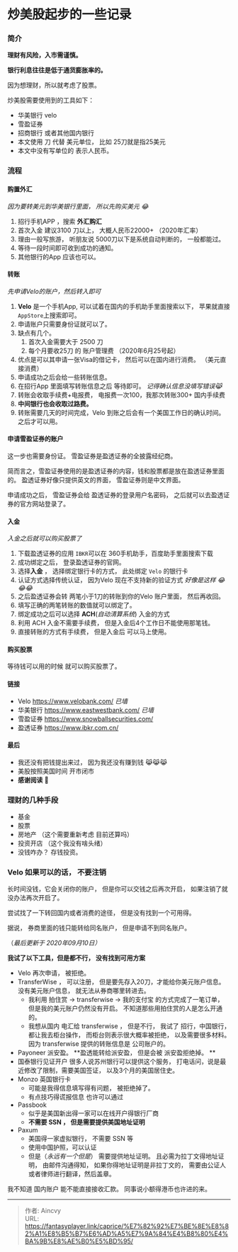 # 炒美股起步的一些记录


### 简介

**理财有风险，入市需谨慎。**

**银行利息往往是低于通货膨胀率的。**

因为想理财，所以就考虑了股票。

炒美股需要使用到的工具如下：

- 华美银行 velo 
- 雪盈证券
- 招商银行 或者其他国内银行
- 本文使用 刀 代替 美元单位， 比如 25刀就是指25美元
- 本文中没有写单位的 表示人民币。 



###  流程

#### 购置外汇

*因为要转美元到华美银行里面， 所以先购买美元 :joy:*

1. 招行手机APP ，搜索 **外汇购汇**
2. 首次入金 建议3100 刀以上， 大概人民币22000+  （2020年汇率）
3. 理由一般写旅游， 听朋友说 5000刀以下是系统自动判断的， 一般都能过。
4. 等待一段时间即可收到成功的通知。
5. 其他银行的App 应该也可以。  

#### 转账

*先申请Velo的账户，然后转入即可*

1. **Velo** 是一个手机App, 可以试着在国内的手机助手里面搜索以下， 苹果就直接`AppStore`上搜索即可。
2. 申请账户只需要身份证就可以了。
3. 缺点有几个。 
   1. 首次入金需要大于 2500 刀
   2. 每个月要收25刀 的 账户管理费 （2020年6月25号起）
4. 优点是可以其申请一张Visa的借记卡， 然后可以在国内进行消费。 （美元直接消费）
5. 申请成功之后会给一些转账信息。 
6. 在招行App 里面填写转账信息之后 等待即可。 *记得确认信息没填写错误:joy_cat:*
7. 转账会收取手续费+电报费，  电报费一次100，我那次转账300+ 国内手续费
8. **中间银行也会收取过路费。**
9. 转账需要几天的时间完成，Velo 到账之后会有一个美国工作日的确认时间。 之后才可以用。



#### 申请雪盈证券的账户

这一步也需要身份证。  雪盈证券是盈透证券的全披露经纪商。

简而言之，雪盈证券使用的是盈透证券的内容，钱和股票都是放在盈透证券里面的。 盈透证券好像只提供英文的界面， 雪盈证券则是中文界面。

申请成功之后， 雪盈证券会给 盈透证券的登录用户名密码， 之后就可以去盈透证券的官方网站登录了。 

#### 入金

*入金之后就可以购买股票了*

1. 下载盈透证券的应用 `IBKR`可以在 360手机助手，百度助手里面搜索下载
2. 成功绑定之后， 登录盈透证券的官网。
3. 选择**入金** ， 选择绑定银行卡的方式， 此处绑定 `Velo` 的银行卡
4. 认证方式选择传统认证， 因为Velo 现在不支持新的验证方式 *好像是这样 :joy::joy::joy:*
5. 之后盈透证券会转 两笔小于1刀的转账到你的Velo 账户里面， 然后再收回。 
6. 填写正确的两笔转账的数值就可以绑定了。
7. 绑定成功之后可以选择 **ACH**(*自动清算系统*) 入金的方式 
8. 利用 ACH 入金不需要手续费， 但是入金后4个工作日不能使用那笔钱。
9. 直接转账的方式有手续费， 但是入金后 可以马上使用。 



#### 购买股票

等待钱可以用的时候 就可以购买股票了。  



#### 链接

- Velo  https://www.velobank.com/           *已墙*
- 华美银行 https://www.eastwestbank.com/  *已墙*
- 雪盈证券   https://www.snowballsecurities.com/
- 盈透证券  https://www.ibkr.com.cn/



#### 最后

- 我还没有把钱提出来过， 因为我还没有赚到钱 :joy_cat::joy_cat::joy_cat:
- 美股按照美国时间 开市闭市
- **感谢阅读**​ :tada:  



### 理财的几种手段

- 基金
- 股票
- 房地产 （这个需要重新考虑 目前还算吗）
- 投资开店  （这个我没有啥头绪）
- 没钱咋办？ 存钱投资。 



### Velo 如果可以的话， 不要注销

长时间没钱，它会关闭你的账户， 但是你可以交钱之后再次开启， 如果注销了就没办法再次开启了。

尝试找了一下转回国内或者消费的途径， 但是没有找到一个可用得。  

据说， 券商里面的钱只能转给同名账户，  但是申请不到同名账户。

（*最后更新于 2020年09月10日）*

**我试了以下工具，但是都不行， 没有找到可用方案**

- Velo 再次申请， 被拒绝。 
- TransferWise  ， 可以注册， 但是要先存入20刀，才能给你美元账户信息。 没有美元账户信息， 就无法从券商哪里转进去。
  - 我利用 拍住赏 -> transferwise  -> 我的支付宝 的方式完成了一笔订单， 但是我的美元账户仍然没有开启。   不知道那些用拍住赏的人是怎么开通的。
  - 我想从国内 电汇给 transferwise ， 但是不行， 我试了 招行，中国银行， 都让我去柜台操作， 而柜台则表示很大概率被拒绝， 以及需要很多材料。 因为 transferwise 提供的转账信息是 公司账户的。 
- Payoneer  派安盈。   **盈透能转给派安盈， 但是会被 派安盈拒绝掉。  **
- 国泰银行见证开户    很多人说苏州银行可以提供这个服务， 打电话问，说是最近修改了限制，需要美国签证， 以及3个月的美国居住史。 
- Monzo 英国银行卡
  - 可能是我得信息填写得有问题， 被拒绝掉了。
  - 有点技巧得谎报信息 也许可以通过
- Passbook
  - 似乎是美国新出得一家可以在线开户得银行厂商
  - **不需要 SSN ， 但是需要提供美国地址证明**
- Paxum
  - 美国得一家虚拟银行， 不需要 SSN 等
  - 使用中国护照，可以认证
  - 但是（*永远有一个但是*） 需要提供地址证明。 且必需为拉丁文得地址证明， 由邮件沟通得知， 如果你得地址证明是非拉丁文的， 需要由公证人或者律师进行翻译，然后盖章。



我不知道 国内账户 能不能直接接收汇款。   同事说小额得港币也许进的来。



---

> 作者: Aincvy  
> URL: https://fantasyplayer.link/caprice/%E7%82%92%E7%BE%8E%E8%82%A1%E8%B5%B7%E6%AD%A5%E7%9A%84%E4%B8%80%E4%BA%9B%E8%AE%B0%E5%BD%95/  

